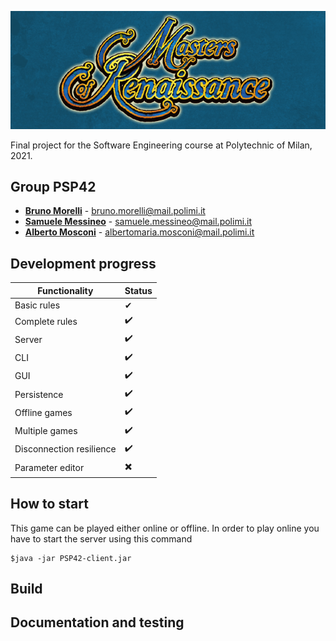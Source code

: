 ![game banner](./banner.png)

Final project for the Software Engineering course at Polytechnic of Milan, 2021.

## Group PSP42
- **[Bruno Morelli](https://github.com/BrunoMor99)** - bruno.morelli@mail.polimi.it
- **[Samuele Messineo](https://github.com/SamueleMessineo)** - samuele.messineo@mail.polimi.it
- **[Alberto Mosconi](https://github.com/albertomosconi)** - albertomaria.mosconi@mail.polimi.it

[//]: # (symbols ✔️ ✖️)

## Development progress
| Functionality | Status |
|--- | --- | 
|Basic rules|✔|
|Complete rules|✔️|
|Server|✔️|
|CLI|✔️|
|GUI|✔️|
|Persistence|✔️|
|Offline games|✔️|
|Multiple games|✔️|
|Disconnection resilience|✔️|
|Parameter editor|✖️|

## How to start
This game can be played either online or offline. In order to play online you have to start the server using this command 
```
$java -jar PSP42-client.jar

```

## Build

## Documentation and testing
